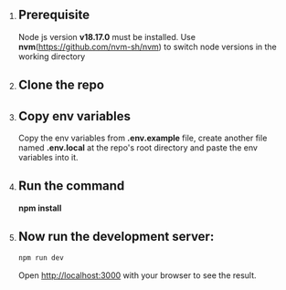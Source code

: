 
1. ## Prerequisite

   Node js version **v18.17.0** must be installed. Use **nvm**(https://github.com/nvm-sh/nvm) to switch node versions in the working directory

2. ## Clone the repo

3. ## Copy env variables
   Copy the env variables from **.env.example** file, create another file named **.env.local** at the repo's root directory and paste the env variables into it.

4. ## Run the command 
   **npm install**

5. ## Now run the development server:

    ```bash
    npm run dev
    ```

   Open [http://localhost:3000](http://localhost:3000) with your browser to see the result.
